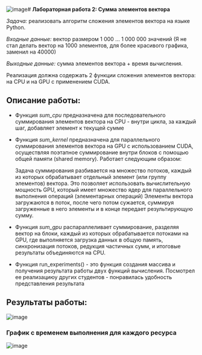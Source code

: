 ![image](https://github.com/user-attachments/assets/09f55cbe-d24e-4cbf-9cbb-191af64a25f2)# **Лабораторная работа 2: Сумма элементов вектора**

*Задача:* реализовать алгоритм сложения элементов вектора на языке Python.

*Входные данные:* вектор размером 1 000 ... 1 000 000 значений (Я не стал делать вектор на 1000 элементов, для более красивого графика, заменил на 40000)

*Выходные данные:* сумма элементов вектора + время вычисления.

Реализация должна содержать 2 функции сложения элементов вектора: на CPU и на
GPU с применением CUDA.

## **Описание работы:**

- Функция *sum_cpu* предназначена для последовательного суммирования элементов вектора на CPU - внутри цикла, за каждый шаг, добавляет элемент к текущей сумме

- Функция *sum_kernel* предназначена для параллельного суммирования элементов вектора на GPU с использованием CUDA, осуществляя поэтапное суммирование внутри блоков с помощью общей памяти (shared memory).
  Работает следующим образом:
  
  Задача суммирования разбивается на множество потоков, каждый из которых обрабатывает отдельный элемент (или группу элементов) вектора. Это позволяет использовать вычислительную мощность GPU, который имеет множество ядер для параллельного выполнения операций (элементарных операций)
  Элементы вектора загружаются в поток, после чего потом сужается, суммируя загруженные в него элементы и в конце передает результирующую сумму.

- Функция *sum_gpu* распараллеливает суммирование, разделяя вектор на блоки, каждый из которых обрабатывается потоками на GPU, где выполняется загрузка данных в общую память, синхронизация потоков, редукция частичных сумм, и итоговые результаты объединяются на CPU.
- Функция run_experiments() - это функция создания массива и получения результата работы двух функций вычисления. Посмотрел ее реализациюу других студентов - понравилась удобность представления результата

## **Результаты работы:**
![image](https://github.com/user-attachments/assets/a882a7e4-8f19-46b9-a5ad-b6e06b03ba39)

### График с временем выполнения для каждого ресурса
![image](https://github.com/user-attachments/assets/cf061b98-a37f-4216-a7ff-baf6e6b5739a)
